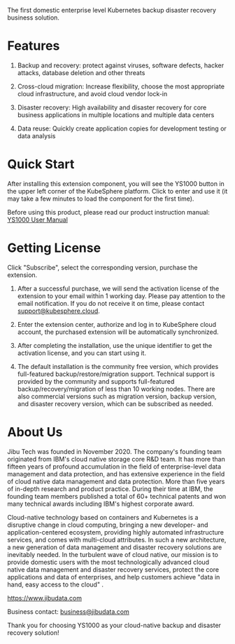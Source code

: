 The first domestic enterprise level Kubernetes backup disaster recovery business solution.

# Features
1. Backup and recovery: protect against viruses, software defects, hacker attacks, database deletion and other threats

1. Cross-cloud migration: Increase flexibility, choose the most appropriate cloud infrastructure, and avoid cloud vendor lock-in

1. Disaster recovery: High availability and disaster recovery for core business applications in multiple locations and multiple data centers

1. Data reuse: Quickly create application copies for development testing or data analysis

# Quick Start
After installing this extension component, you will see the YS1000 button in the upper left corner of the KubeSphere platform. Click to enter and use it (it may take a few minutes to load the component for the first time).

Before using this product, please read our product instruction manual: [YS1000 User Manual](https://ks-extension.pek3b.qingstor.com/extensions/ys1000/manual.pdf)

# Getting License
Click "Subscribe", select the corresponding version, purchase the extension.

1. After a successful purchase, we will send the activation license of the extension to your email within 1 working day. Please pay attention to the email notification. If you do not receive it on time, please contact support@kubesphere.cloud.

1. Enter the extension center, authorize and log in to KubeSphere cloud account, the purchased extension will be automatically synchronized.

1. After completing the installation, use the unique identifier to get the activation license, and you can start using it.

1. The default installation is the community free version, which provides full-featured backup/restore/migration support. Technical support is provided by the community and supports full-featured backup/recovery/migration of less than 10 working nodes. There are also commercial versions such as migration version, backup version, and disaster recovery version, which can be subscribed as needed.

# About Us
Jibu Tech was founded in November 2020. The company's founding team originated from IBM's cloud native storage core R&D team. It has more than fifteen years of profound accumulation in the field of enterprise-level data management and data protection, and has extensive experience in the field of cloud native data management and data protection. More than five years of in-depth research and product practice. During their time at IBM, the founding team members published a total of 60+ technical patents and won many technical awards including IBM's highest corporate award.

Cloud-native technology based on containers and Kubernetes is a disruptive change in cloud computing, bringing a new developer- and application-centered ecosystem, providing highly automated infrastructure services, and comes with multi-cloud attributes. In such a new architecture, a new generation of data management and disaster recovery solutions are inevitably needed. In the turbulent wave of cloud native, our mission is to provide domestic users with the most technologically advanced cloud native data management and disaster recovery services, protect the core applications and data of enterprises, and help customers achieve "data in hand, easy access to the cloud" .

https://www.jibudata.com

Business contact: business@jibudata.com

Thank you for choosing YS1000 as your cloud-native backup and disaster recovery solution!